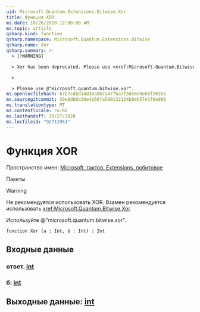 ```yaml
---
uid: Microsoft.Quantum.Extensions.Bitwise.Xor
title: Функция XOR
ms.date: 10/26/2020 12:00:00 AM
ms.topic: article
qsharp.kind: function
qsharp.namespace: Microsoft.Quantum.Extensions.Bitwise
qsharp.name: Xor
qsharp.summary: >-
  > [!WARNING]

  > Xor has been deprecated. Please use <xref:Microsoft.Quantum.Bitwise.Xor> instead.

  >

  > Please use @"microsoft.quantum.bitwise.xor".
ms.openlocfilehash: 67b7cdbd14d38a8b7a47fba7f3de8e9e68f2635e
ms.sourcegitcommit: 29e0d88a30e4166fa580132124b0eb57e1f0e986
ms.translationtype: MT
ms.contentlocale: ru-RU
ms.lasthandoff: 10/27/2020
ms.locfileid: "92711953"
---
```

# <a name="xor-function"></a>Функция XOR

Пространство имен: [Microsoft. тактов. Extensions. побитовое](xref:Microsoft.Quantum.Extensions.Bitwise)

Пакеты [](https://nuget.org/packages/)


> [!WARNING]
> Не рекомендуется использовать XOR. Взамен рекомендуется использовать <xref:Microsoft.Quantum.Bitwise.Xor>.
>
> Используйте @"microsoft.quantum.bitwise.xor".



```qsharp
function Xor (a : Int, b : Int) : Int
```


## <a name="input"></a>Входные данные

### <a name="a--int"></a>ответ. [int](xref:microsoft.quantum.lang-ref.int)




### <a name="b--int"></a>б: [int](xref:microsoft.quantum.lang-ref.int)





## <a name="output--int"></a>Выходные данные: [int](xref:microsoft.quantum.lang-ref.int)

